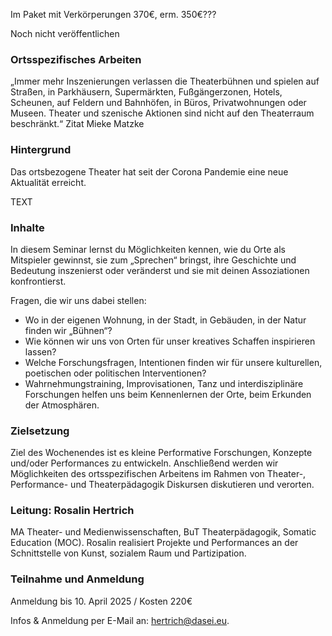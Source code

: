 Im Paket mit Verkörperungen 370€, erm. 350€???




Noch nicht veröffentlichen


<!-- PUBLISH-FROM-HERE -->

### Ortsspezifisches Arbeiten 

„Immer mehr Inszenierungen verlassen die Theaterbühnen und spielen auf Straßen, in Parkhäusern, Supermärkten, Fußgängerzonen, Hotels, Scheunen, auf Feldern und Bahnhöfen, in Büros, Privatwohnungen oder Museen. Theater und szenische Aktionen sind nicht auf den Theaterraum beschränkt.“ Zitat Mieke Matzke 

### Hintergrund
Das ortsbezogene Theater hat seit der Corona Pandemie eine neue Aktualität erreicht. 

TEXT

### Inhalte
In diesem Seminar lernst du Möglichkeiten kennen, wie du Orte als Mitspieler gewinnst, sie zum „Sprechen“ bringst, ihre Geschichte und Bedeutung inszenierst oder veränderst und sie mit deinen Assoziationen konfrontierst. 

Fragen, die wir uns dabei stellen:
- Wo in der eigenen Wohnung, in der Stadt, in Gebäuden, in der Natur finden wir „Bühnen“? 
- Wie können wir uns von Orten für unser kreatives Schaffen inspirieren lassen? 
- Welche Forschungsfragen, Intentionen finden wir für unsere kulturellen, poetischen oder politischen Interventionen? 
- Wahrnehmungstraining, Improvisationen, Tanz und interdisziplinäre Forschungen helfen uns beim Kennenlernen der Orte, beim Erkunden der Atmosphären. 

### Zielsetzung
Ziel des Wochenendes ist es kleine Performative Forschungen, Konzepte und/oder Performances zu entwickeln. Anschließend werden wir Möglichkeiten des ortsspezifischen Arbeitens im Rahmen von Theater-, Performance- und Theaterpädagogik Diskursen diskutieren und verorten.

### Leitung: Rosalin Hertrich
MA Theater- und Medienwissenschaften, BuT Theaterpädagogik, Somatic Education (MOC). Rosalin realisiert Projekte und Performances an der Schnittstelle von Kunst, sozialem Raum und Partizipation. 

### Teilnahme und Anmeldung 
Anmeldung bis 10. April 2025 / Kosten 220€ 

Infos & Anmeldung per E-Mail an: [hertrich@dasei.eu](mailto:hertrich@dasei.eu).
